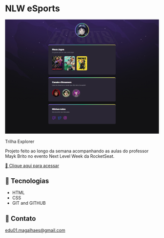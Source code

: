 # NLW eSports

![preview](./.github/preview.png)

Trilha Explorer

Projeto feito ao longo da semana acompanhando as aulas do professor Mayk Brito no evento Next Level Week da RocketSeat.

[🔗 Clique aqui para acessar](https://celoba1.github.io/nlw-games)

## 💾 Tecnologias

- HTML
- CSS
- GIT and GITHUB

## 📩 Contato

edu01.magalhaes@gmail.com